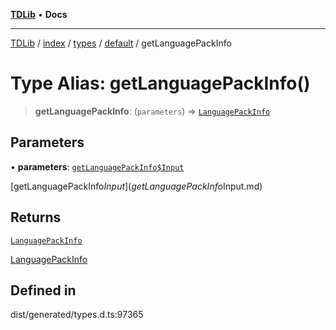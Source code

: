 [**TDLib**](../../../../../../README.md) • **Docs**

***

[TDLib](../../../../../../modules.md) / [index](../../../../../README.md) / [types](../../../README.md) / [default](../README.md) / getLanguagePackInfo

# Type Alias: getLanguagePackInfo()

> **getLanguagePackInfo**: (`parameters`) => [`LanguagePackInfo`](LanguagePackInfo.md)

## Parameters

• **parameters**: [`getLanguagePackInfo$Input`](getLanguagePackInfo$Input.md)

[getLanguagePackInfo$Input](getLanguagePackInfo$Input.md)

## Returns

[`LanguagePackInfo`](LanguagePackInfo.md)

[LanguagePackInfo](LanguagePackInfo.md)

## Defined in

dist/generated/types.d.ts:97365
